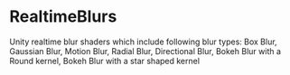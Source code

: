 # RealtimeBlurs
Unity realtime blur shaders which include following blur types: Box Blur, Gaussian Blur, Motion Blur, Radial Blur, Directional Blur, Bokeh Blur with a Round kernel, Bokeh Blur with a star shaped kernel
